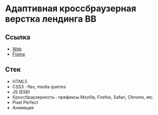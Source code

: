 # Адаптивная кроссбраузерная верстка лендинга ВВ

## Ссылка

- [Web](https://dannyohdanny.github.io/html-pages/)
- [Figma](<https://www.figma.com/file/caUQckowjDjBaDPVjyhYxn/%D0%A0%D0%B0%D0%B7%D1%80%D0%B0%D0%B1%D0%BE%D1%82%D1%87%D0%B8%D0%BA%D0%B0%D0%BC-(Copy)?type=design&mode=design&t=KqTMzwBBhWP0AkHZ-1>)

## Стек

- HTML5
- CSS3 : flex, media queries
- JS (ES6)
- Кроссбраузерность : префиксы Mozilla, Firefox, Safari, Chrome, etc.
- Pixel Perfect
- Анимация
